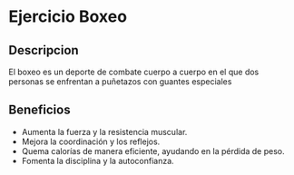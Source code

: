 # Ejercicio Boxeo
## Descripcion
El boxeo es un deporte de combate cuerpo a cuerpo en el que dos personas se enfrentan a puñetazos con guantes especiales
## Beneficios
- Aumenta la fuerza y la resistencia muscular.
- Mejora la coordinación y los reflejos.
- Quema calorías de manera eficiente, ayudando en la pérdida de peso.
- Fomenta la disciplina y la autoconfianza.